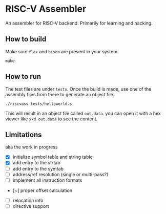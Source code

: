 # RISC-V Assembler
An assembler for RISC-V backend. Primarily for learning
and hacking.

## How to build
Make sure `flex` and `bison` are present in your system.
```
make
```
## How to run
The test files are under `tests`. Once the build is made,
use one of the assembly files from there to generate an
object file.
```
./riscvass tests/helloworld.s
```

This will result in an object file called `out.data`. you
can open it with a hex viewer like `xxd out.data` to see
the content.

## Limitations
aka the work in progress
- [x] initialize symbol table and string table
- [x] add entry to the strtab
- [ ] add entry to the symtab
- [ ] address/ref resolution (single or multi-pass?)
- [ ] implement all instruction formats
- [~] proper offset calculation
- [ ] relocation info
- [ ] directive support
